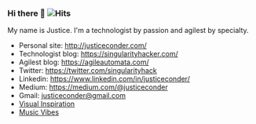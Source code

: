 ### Hi there 👋  ![Hits](https://hitcounter.pythonanywhere.com/count/tag.svg?url=https%3A%2F%2Fgithub.com%2Fsingularityhacker)

My name is Justice. I'm a technologist by passion and agilest by specialty.

*   Personal site: http://justiceconder.com/
*   Technologist blog: https://singularityhacker.com/
*   Agilest blog: https://agileautomata.com/
*   Twitter: https://twitter.com/singularityhack
*   Linkedin: https://www.linkedin.com/in/justiceconder/
*   Medium: https://medium.com/@justiceconder
*   Gmail: justiceconder@gmail.com
*   [Visual Inspiration](https://www.pinterest.com/decimal/singularity-hacker/)
*   [Music Vibes](https://www.brain.fm/)

<!--
![Github Stats](https://github-readme-stats.vercel.app/api?username=singularityhacker&count_private=true&show_icons=true&theme=dark)
-->
